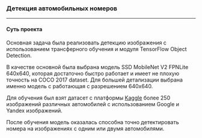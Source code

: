<h3>Детекция автомобильных номеров</h3>
<hr>
<h4>Суть проекта</h4>
<p>Основная задача была реализовать детекцию изображения с использованием трансферного обучения и модуля TensorFlow Object Detection.</p>
<p>В качестве основной была выбрана модель SSD MobileNet V2 FPNLite 640x640, которая достаточно быстро работает и имеет не плохую точность на COCO 2017 dataset. Для большей детализации выбрана именно модель с работающая с разрешением 640x640.</p>
<p>Для обучения был взят датасет с платформы <a href='https://www.kaggle.com/datasets/andrewmvd/car-plate-detection'>Kaggle</a>  более 250 изображений различных автомобилей с использованием Google и Yandex изображений.</p>
<p>После обучения модель оказалась способна точно детектировать номера на изображениях с одним или двумя автомобилями.</p>

